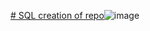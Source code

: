 [# SQL
creation of repo](https://www.google.com/url?sa=i&url=https%3A%2F%2Fwww.vecteezy.com%2Ffree-png%2Fsql-logo&psig=AOvVaw0cEWfgvzeIf-zRNO-FzXEl&ust=1736444980742000&source=images&cd=vfe&opi=89978449&ved=0CBQQjRxqFwoTCJDjkoXY5ooDFQAAAAAdAAAAABAJ)![image](https://github.com/user-attachments/assets/fc3a2136-a9c5-49be-9275-0c4f8711adf1)

